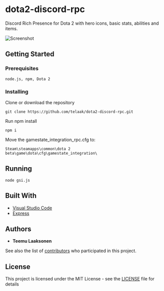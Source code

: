 # dota2-discord-rpc

Discord Rich Presence for Dota 2 with hero icons, basic stats, abilities and items.

![Screenshot](https://laaksonen.me/dota-rpc.png)

## Getting Started

### Prerequisites

```
node.js, npm, Dota 2
```

### Installing

Clone or download the repository

```
git clone https://github.com/telaak/dota2-discord-rpc.git
```

Run npm install

```
npm i
```

Move the gamestate_integration_rpc.cfg to: 

```
Steam\steamapps\common\dota 2 beta\game\dota\cfg\gamestate_integration\
```

## Running

```
node gsi.js
```

## Built With

* [Visual Studio Code](https://code.visualstudio.com/)
* [Express](https://expressjs.com/)

## Authors

* **Teemu Laaksonen**

See also the list of [contributors](https://github.com/telaak/dota2-discord-rpc/contributors) who participated in this project.

## License

This project is licensed under the MIT License - see the [LICENSE](LICENSE) file for details
